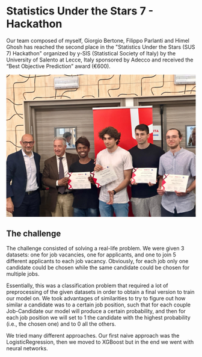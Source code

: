 # Statistics Under the Stars 7 - Hackathon

Our team composed of myself, Giorgio Bertone, Filippo Parlanti and Himel Ghosh has reached the second place in the "Statistics Under the Stars (SUS 7) Hackathon" organized by y-SIS (Statistical Society of Italy) by the University of Salento at Lecce, Italy sponsored by Adecco and received the “Best Objective Prediction” award (€600).  


![alt text](https://github.com/gianluca-24/gli_imBruttit_sus7/blob/main/img/awards.JPG)

## The challenge

The challenge consisted of solving a real-life problem. We were given 3 datasets: one for job vacancies, one for applicants, and one to join 5 different applicants to each job vacancy. Obviously, for each job only one candidate could be chosen while the same candidate could be chosen for multiple jobs.   

Essentially, this was a classification problem that required a lot of preprocessing of the given datasets in order to obtain a final version to train our model on. We took advantages of similarities to try to figure out how similar a candidate was to a certain job position, such that for each couple Job-Candidate our model will produce a certain probability, and then for each job position we will set to 1 the candidate with the highest probability (i.e., the chosen one) and to 0 all the others.  

We tried many different approaches. Our first naive approach was the LogisticRegression, then we moved to XGBoost but in the end we went with neural networks.
